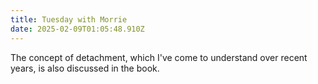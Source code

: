```yaml
---
title: Tuesday with Morrie
date: 2025-02-09T01:05:48.910Z
---
```


The concept of detachment, which I've come to understand over recent years, is also discussed in the book. 